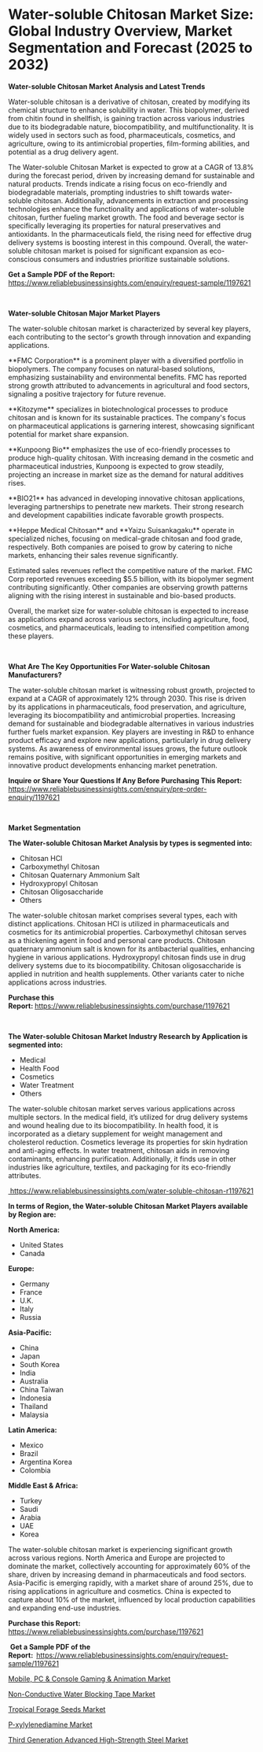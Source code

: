 <p><h1>Water-soluble Chitosan Market Size: Global Industry Overview, Market Segmentation and Forecast (2025 to 2032)</h1></p><p><strong>Water-soluble Chitosan Market Analysis and Latest Trends</strong></p>
<p><p>Water-soluble chitosan is a derivative of chitosan, created by modifying its chemical structure to enhance solubility in water. This biopolymer, derived from chitin found in shellfish, is gaining traction across various industries due to its biodegradable nature, biocompatibility, and multifunctionality. It is widely used in sectors such as food, pharmaceuticals, cosmetics, and agriculture, owing to its antimicrobial properties, film-forming abilities, and potential as a drug delivery agent.</p><p>The Water-soluble Chitosan Market is expected to grow at a CAGR of 13.8% during the forecast period, driven by increasing demand for sustainable and natural products. Trends indicate a rising focus on eco-friendly and biodegradable materials, prompting industries to shift towards water-soluble chitosan. Additionally, advancements in extraction and processing technologies enhance the functionality and applications of water-soluble chitosan, further fueling market growth. The food and beverage sector is specifically leveraging its properties for natural preservatives and antioxidants. In the pharmaceuticals field, the rising need for effective drug delivery systems is boosting interest in this compound. Overall, the water-soluble chitosan market is poised for significant expansion as eco-conscious consumers and industries prioritize sustainable solutions.</p></p>
<p><strong>Get a Sample PDF of the Report:&nbsp;</strong> <a href="https://www.reliablebusinessinsights.com/enquiry/request-sample/1197621?utm_campaign=2127&utm_medium=2&utm_source=Github&utm_content=ia&utm_term=03022025&utm_id=water-soluble-chitosan">https://www.reliablebusinessinsights.com/enquiry/request-sample/1197621</a></p>
<p>&nbsp;</p>
<p><strong>Water-soluble Chitosan Major Market Players</strong></p>
<p><p>The water-soluble chitosan market is characterized by several key players, each contributing to the sector's growth through innovation and expanding applications. </p><p>**FMC Corporation** is a prominent player with a diversified portfolio in biopolymers. The company focuses on natural-based solutions, emphasizing sustainability and environmental benefits. FMC has reported strong growth attributed to advancements in agricultural and food sectors, signaling a positive trajectory for future revenue.</p><p>**Kitozyme** specializes in biotechnological processes to produce chitosan and is known for its sustainable practices. The company's focus on pharmaceutical applications is garnering interest, showcasing significant potential for market share expansion.</p><p>**Kunpoong Bio** emphasizes the use of eco-friendly processes to produce high-quality chitosan. With increasing demand in the cosmetic and pharmaceutical industries, Kunpoong is expected to grow steadily, projecting an increase in market size as the demand for natural additives rises.</p><p>**BIO21** has advanced in developing innovative chitosan applications, leveraging partnerships to penetrate new markets. Their strong research and development capabilities indicate favorable growth prospects.</p><p>**Heppe Medical Chitosan** and **Yaizu Suisankagaku** operate in specialized niches, focusing on medical-grade chitosan and food grade, respectively. Both companies are poised to grow by catering to niche markets, enhancing their sales revenue significantly.</p><p>Estimated sales revenues reflect the competitive nature of the market. FMC Corp reported revenues exceeding $5.5 billion, with its biopolymer segment contributing significantly. Other companies are observing growth patterns aligning with the rising interest in sustainable and bio-based products.</p><p>Overall, the market size for water-soluble chitosan is expected to increase as applications expand across various sectors, including agriculture, food, cosmetics, and pharmaceuticals, leading to intensified competition among these players.</p></p>
<p>&nbsp;</p>
<p><strong>What Are The Key Opportunities For Water-soluble Chitosan Manufacturers?</strong></p>
<p><p>The water-soluble chitosan market is witnessing robust growth, projected to expand at a CAGR of approximately 12% through 2030. This rise is driven by its applications in pharmaceuticals, food preservation, and agriculture, leveraging its biocompatibility and antimicrobial properties. Increasing demand for sustainable and biodegradable alternatives in various industries further fuels market expansion. Key players are investing in R&D to enhance product efficacy and explore new applications, particularly in drug delivery systems. As awareness of environmental issues grows, the future outlook remains positive, with significant opportunities in emerging markets and innovative product developments enhancing market penetration.</p></p>
<p><strong>Inquire or Share Your Questions If Any Before Purchasing This Report:</strong> <a href="https://www.reliablebusinessinsights.com/enquiry/pre-order-enquiry/1197621?utm_campaign=2127&utm_medium=2&utm_source=Github&utm_content=ia&utm_term=03022025&utm_id=water-soluble-chitosan">https://www.reliablebusinessinsights.com/enquiry/pre-order-enquiry/1197621</a></p>
<p>&nbsp;</p>
<p><strong>Market Segmentation</strong></p>
<p><strong>The Water-soluble Chitosan Market Analysis by types is segmented into:</strong></p>
<p><ul><li>Chitosan HCl</li><li>Carboxymethyl Chitosan</li><li>Chitosan Quaternary Ammonium Salt</li><li>Hydroxypropyl Chitosan</li><li>Chitosan Oligosaccharide</li><li>Others</li></ul></p>
<p><p>The water-soluble chitosan market comprises several types, each with distinct applications. Chitosan HCl is utilized in pharmaceuticals and cosmetics for its antimicrobial properties. Carboxymethyl chitosan serves as a thickening agent in food and personal care products. Chitosan quaternary ammonium salt is known for its antibacterial qualities, enhancing hygiene in various applications. Hydroxypropyl chitosan finds use in drug delivery systems due to its biocompatibility. Chitosan oligosaccharide is applied in nutrition and health supplements. Other variants cater to niche applications across industries.</p></p>
<p><strong>Purchase this Report:&nbsp;</strong><a href="https://www.reliablebusinessinsights.com/purchase/1197621?utm_campaign=2127&utm_medium=2&utm_source=Github&utm_content=ia&utm_term=03022025&utm_id=water-soluble-chitosan">https://www.reliablebusinessinsights.com/purchase/1197621</a></p>
<p>&nbsp;</p>
<p><strong>The Water-soluble Chitosan Market Industry Research by Application is segmented into:</strong></p>
<p><ul><li>Medical</li><li>Health Food</li><li>Cosmetics</li><li>Water Treatment</li><li>Others</li></ul></p>
<p><p>The water-soluble chitosan market serves various applications across multiple sectors. In the medical field, it’s utilized for drug delivery systems and wound healing due to its biocompatibility. In health food, it is incorporated as a dietary supplement for weight management and cholesterol reduction. Cosmetics leverage its properties for skin hydration and anti-aging effects. In water treatment, chitosan aids in removing contaminants, enhancing purification. Additionally, it finds use in other industries like agriculture, textiles, and packaging for its eco-friendly attributes.</p></p>
<p><a href="https://www.reliablebusinessinsights.com/water-soluble-chitosan-r1197621?utm_campaign=2127&utm_medium=2&utm_source=Github&utm_content=ia&utm_term=03022025&utm_id=water-soluble-chitosan">&nbsp;https://www.reliablebusinessinsights.com/water-soluble-chitosan-r1197621</a></p>
<p><strong>In terms of Region, the Water-soluble Chitosan Market Players available by Region are:</strong></p>
<p>
    <p> <strong> North America: </strong>
        <ul>
            <li>United States</li>
            <li>Canada</li>
        </ul>
        </p> 
    <p> <strong> Europe: </strong>
        <ul>
            <li>Germany</li>
            <li>France</li>
            <li>U.K.</li>
            <li>Italy</li>
            <li>Russia</li>
        </ul>
        </p> 
    <p> <strong> Asia-Pacific: </strong>
        <ul>
            <li>China</li>
            <li>Japan</li>
            <li>South Korea</li>
            <li>India</li>
            <li>Australia</li>
            <li>China Taiwan</li>
            <li>Indonesia</li>
            <li>Thailand</li>
            <li>Malaysia</li>
        </ul>
        </p> 
    <p> <strong> Latin America: </strong>
        <ul>
            <li>Mexico</li>
            <li>Brazil</li>
            <li>Argentina Korea</li>
            <li>Colombia</li>
        </ul>
        </p> 
    <p> <strong> Middle East & Africa: </strong>
        <ul>
            <li>Turkey</li>
            <li>Saudi</li>
            <li>Arabia</li>
            <li>UAE</li>
            <li>Korea</li>
        </ul>
    </p>
    </p>
<p><p>The water-soluble chitosan market is experiencing significant growth across various regions. North America and Europe are projected to dominate the market, collectively accounting for approximately 60% of the share, driven by increasing demand in pharmaceuticals and food sectors. Asia-Pacific is emerging rapidly, with a market share of around 25%, due to rising applications in agriculture and cosmetics. China is expected to capture about 10% of the market, influenced by local production capabilities and expanding end-use industries.</p></p>
<p><strong>Purchase this Report: </strong><a href="https://www.reliablebusinessinsights.com/purchase/1197621?utm_campaign=2127&utm_medium=2&utm_source=Github&utm_content=ia&utm_term=03022025&utm_id=water-soluble-chitosan">https://www.reliablebusinessinsights.com/purchase/1197621</a></p>
<p>&nbsp;<strong>Get a Sample PDF of the Report:&nbsp;&nbsp;</strong><a href="https://www.reliablebusinessinsights.com/enquiry/request-sample/1197621?utm_campaign=2127&utm_medium=2&utm_source=Github&utm_content=ia&utm_term=03022025&utm_id=water-soluble-chitosan">https://www.reliablebusinessinsights.com/enquiry/request-sample/1197621</a></p>
<p><strong></strong></p>
<p><p><a href="https://www.linkedin.com/pulse/market-size-growth-mobile-pc-console-gaming-animation-markrt-l55ne?utm_campaign=2127&utm_medium=2&utm_source=Github&utm_content=ia&utm_term=03022025&utm_id=water-soluble-chitosan">Mobile, PC & Console Gaming & Animation Market</a></p><p><a href="https://www.linkedin.com/pulse/sales-channel-penetration-market-opportunities-non-conductive-f9qsc?utm_campaign=2127&utm_medium=2&utm_source=Github&utm_content=ia&utm_term=03022025&utm_id=water-soluble-chitosan">Non-Conductive Water Blocking Tape Market</a></p><p><a href="https://www.linkedin.com/pulse/tropical-forage-seeds-market-report-driving-growth-industry-nsw5e?utm_campaign=2127&utm_medium=2&utm_source=Github&utm_content=ia&utm_term=03022025&utm_id=water-soluble-chitosan">Tropical Forage Seeds Market</a></p><p><a href="https://www.linkedin.com/pulse/explosive-growth-p-xylylenediamine-market-global-opportunities-5llgc?utm_campaign=2127&utm_medium=2&utm_source=Github&utm_content=ia&utm_term=03022025&utm_id=water-soluble-chitosan">P-xylylenediamine Market</a></p><p><a href="https://www.linkedin.com/pulse/driving-forces-global-third-generation-advanced-high-strength-2kjte?utm_campaign=2127&utm_medium=2&utm_source=Github&utm_content=ia&utm_term=03022025&utm_id=water-soluble-chitosan">Third Generation Advanced High-Strength Steel Market</a></p></p>